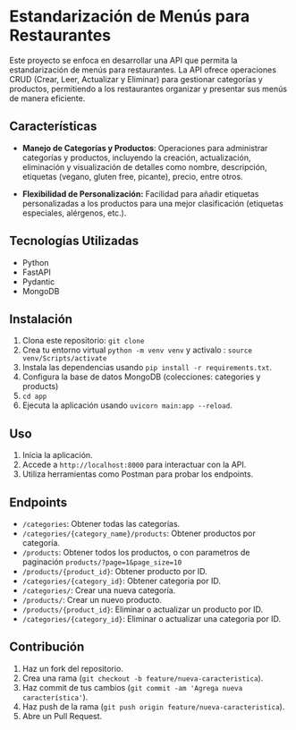 # Estandarización de Menús para Restaurantes

Este proyecto se enfoca en desarrollar una API que permita la estandarización de menús para restaurantes. La API ofrece operaciones CRUD (Crear, Leer, Actualizar y Eliminar) para gestionar categorías y productos, permitiendo a los restaurantes organizar y presentar sus menús de manera eficiente.

## Características

- **Manejo de Categorías y Productos**: Operaciones para administrar categorías y productos, incluyendo la creación, actualización, eliminación y visualización de detalles como nombre, descripción, etiquetas (vegano, gluten free, picante), precio, entre otros.

- **Flexibilidad de Personalización:** Facilidad para añadir etiquetas personalizadas a los productos para una mejor clasificación (etiquetas especiales, alérgenos, etc.).

## Tecnologías Utilizadas

- Python
- FastAPI
- Pydantic
- MongoDB

## Instalación

1. Clona este repositorio: `git clone`
2. Crea tu entorno virtual `python -m venv venv` y activalo :  `source venv/Scripts/activate`
3. Instala las dependencias usando `pip install -r requirements.txt`.
4. Configura la base de datos MongoDB (colecciones: categories y products)
5. `cd app`
6. Ejecuta la aplicación usando `uvicorn main:app --reload`.

## Uso

1. Inicia la aplicación.
2. Accede a `http://localhost:8000` para interactuar con la API.
3. Utiliza herramientas como Postman para probar los endpoints.

## Endpoints

- `/categories`: Obtener todas las categorías.
- `/categories/{category_name}/products`: Obtener productos por categoría.
- `/products`: Obtener todos los productos, o con parametros de paginación `products/?page=1&page_size=10`
- `/products/{product_id}`: Obtener producto por ID.
- `/categories/{category_id}`: Obtener categoria por ID.
- `/categories/`: Crear una nueva categoría.
- `/products/`: Crear un nuevo producto.
- `/products/{product_id}`: Eliminar o actualizar un producto por ID.
- `/categories/{category_id}`: Eliminar o actualizar una categoria por ID.

## Contribución

1. Haz un fork del repositorio.
2. Crea una rama (`git checkout -b feature/nueva-caracteristica`).
3. Haz commit de tus cambios (`git commit -am 'Agrega nueva característica'`).
4. Haz push de la rama (`git push origin feature/nueva-caracteristica`).
5. Abre un Pull Request.

